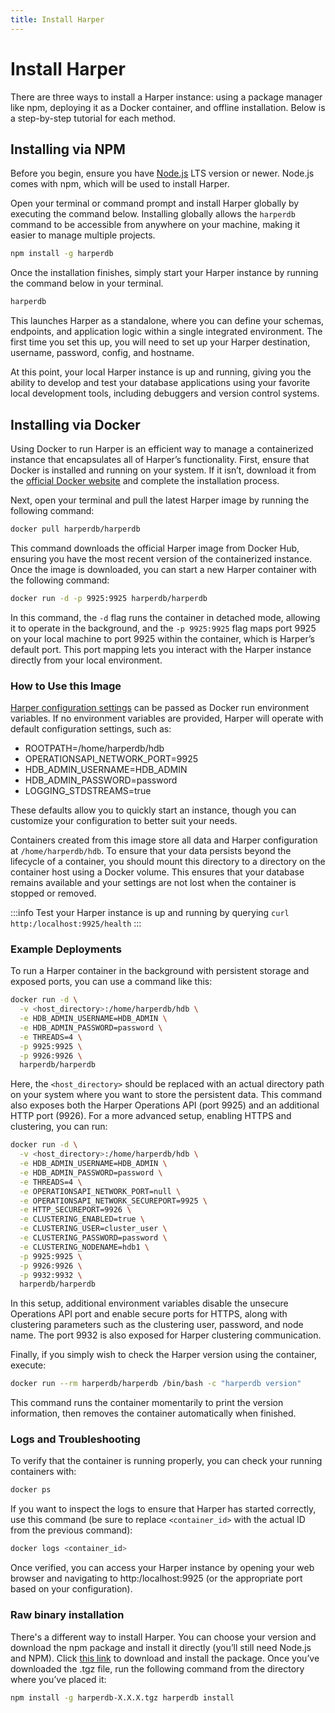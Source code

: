 ```yaml
---
title: Install Harper
---
```


# Install Harper

There are three ways to install a Harper instance: using a package manager like npm, deploying it as a Docker container, and offline installation. Below is a step-by-step tutorial for each method.

## Installing via NPM

Before you begin, ensure you have [Node.js](https:/nodejs.org/) LTS version or newer. Node.js comes with npm, which will be used to install Harper.

Open your terminal or command prompt and install Harper globally by executing the command below. Installing globally allows the `harperdb` command to be accessible from anywhere on your machine, making it easier to manage multiple projects.

```bash
npm install -g harperdb
```

Once the installation finishes, simply start your Harper instance by running the command below in your terminal.

```bash
harperdb
```

This launches Harper as a standalone, where you can define your schemas, endpoints, and application logic within a single integrated environment. The first time you set this up, you will need to set up your Harper destination, username, password, config, and hostname.

At this point, your local Harper instance is up and running, giving you the ability to develop and test your database applications using your favorite local development tools, including debuggers and version control systems.

## Installing via Docker

Using Docker to run Harper is an efficient way to manage a containerized instance that encapsulates all of Harper’s functionality. First, ensure that Docker is installed and running on your system. If it isn’t, download it from the [official Docker website](https:/docs.docker.com/engine/install/) and complete the installation process.

Next, open your terminal and pull the latest Harper image by running the following command:

```bash
docker pull harperdb/harperdb
```

This command downloads the official Harper image from Docker Hub, ensuring you have the most recent version of the containerized instance. Once the image is downloaded, you can start a new Harper container with the following command:

```bash
docker run -d -p 9925:9925 harperdb/harperdb
```

In this command, the `-d` flag runs the container in detached mode, allowing it to operate in the background, and the `-p 9925:9925` flag maps port 9925 on your local machine to port 9925 within the container, which is Harper’s default port. This port mapping lets you interact with the Harper instance directly from your local environment.

### How to Use this Image

[Harper configuration settings⁠](https:/harperdb.io/docs/reference/configuration-file/) can be passed as Docker run environment variables. If no environment variables are provided, Harper will operate with default configuration settings, such as:

- ROOTPATH=/home/harperdb/hdb
- OPERATIONSAPI_NETWORK_PORT=9925
- HDB_ADMIN_USERNAME=HDB_ADMIN
- HDB_ADMIN_PASSWORD=password
- LOGGING_STDSTREAMS=true

These defaults allow you to quickly start an instance, though you can customize your configuration to better suit your needs.

Containers created from this image store all data and Harper configuration at `/home/harperdb/hdb`. To ensure that your data persists beyond the lifecycle of a container, you should mount this directory to a directory on the container host using a Docker volume. This ensures that your database remains available and your settings are not lost when the container is stopped or removed.

:::info
Test your Harper instance is up and running by querying `curl http:/localhost:9925/health`
:::

### Example Deployments

To run a Harper container in the background with persistent storage and exposed ports, you can use a command like this:

```bash
docker run -d \
  -v <host_directory>:/home/harperdb/hdb \
  -e HDB_ADMIN_USERNAME=HDB_ADMIN \
  -e HDB_ADMIN_PASSWORD=password \
  -e THREADS=4 \
  -p 9925:9925 \
  -p 9926:9926 \
  harperdb/harperdb
```

Here, the `<host_directory>` should be replaced with an actual directory path on your system where you want to store the persistent data. This command also exposes both the Harper Operations API (port 9925) and an additional HTTP port (9926).
For a more advanced setup, enabling HTTPS and clustering, you can run:

```bash
docker run -d \
  -v <host_directory>:/home/harperdb/hdb \
  -e HDB_ADMIN_USERNAME=HDB_ADMIN \
  -e HDB_ADMIN_PASSWORD=password \
  -e THREADS=4 \
  -e OPERATIONSAPI_NETWORK_PORT=null \
  -e OPERATIONSAPI_NETWORK_SECUREPORT=9925 \
  -e HTTP_SECUREPORT=9926 \
  -e CLUSTERING_ENABLED=true \
  -e CLUSTERING_USER=cluster_user \
  -e CLUSTERING_PASSWORD=password \
  -e CLUSTERING_NODENAME=hdb1 \
  -p 9925:9925 \
  -p 9926:9926 \
  -p 9932:9932 \
  harperdb/harperdb
```

In this setup, additional environment variables disable the unsecure Operations API port and enable secure ports for HTTPS, along with clustering parameters such as the clustering user, password, and node name. The port 9932 is also exposed for Harper clustering communication.

Finally, if you simply wish to check the Harper version using the container, execute:

```bash
docker run --rm harperdb/harperdb /bin/bash -c "harperdb version"
```

This command runs the container momentarily to print the version information, then removes the container automatically when finished.

### Logs and Troubleshooting

To verify that the container is running properly, you can check your running containers with:

```bash
docker ps
```

If you want to inspect the logs to ensure that Harper has started correctly, use this command (be sure to replace `<container_id>` with the actual ID from the previous command):

```bash
docker logs <container_id>
```

Once verified, you can access your Harper instance by opening your web browser and navigating to http:/localhost:9925 (or the appropriate port based on your configuration).

### Raw binary installation

There's a different way to install Harper. You can choose your version and download the npm package and install it directly (you’ll still need Node.js and NPM). Click [this link](https:/products-harperdb-io.s3.us-east-2.amazonaws.com/index.html) to download and install the package. Once you’ve downloaded the .tgz file, run the following command from the directory where you’ve placed it:

```bash
npm install -g harperdb-X.X.X.tgz harperdb install
```
